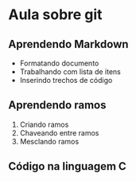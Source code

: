 # Aula sobre git

## Aprendendo Markdown

- Formatando documento
- Trabalhando com lista de itens
- Inserindo trechos de código

## Aprendendo ramos

1. Criando ramos
2. Chaveando entre ramos
3. Mesclando ramos

## Código na linguagem C

